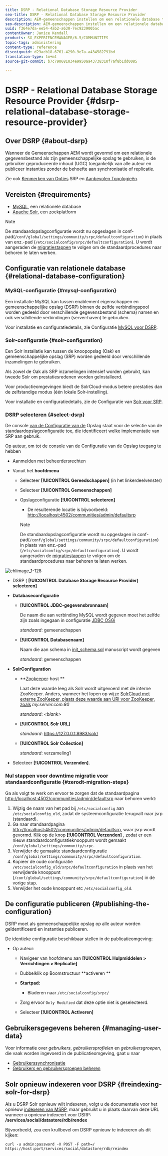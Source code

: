 ```yaml
---
title: DSRP - Relational Database Storage Resource Provider
seo-title: DSRP - Relational Database Storage Resource Provider
description: AEM-gemeenschappen instellen om een relationele database te gebruiken als de algemene opslag
seo-description: AEM-gemeenschappen instellen om een relationele database te gebruiken als de algemene opslag
uuid: f364e7da-ee54-4ab2-a630-7ec9239005ac
contentOwner: Janice Kendall
products: SG_EXPERIENCEMANAGER/6.5/COMMUNITIES
topic-tags: administering
content-type: reference
discoiquuid: d23acb18-6761-4290-9e7a-a434582791bd
translation-type: tm+mt
source-git-commit: b7c790681034e9950aa43738310f7af8b1dd0085

---
```



# DSRP - Relational Database Storage Resource Provider {#dsrp-relational-database-storage-resource-provider}

## Over DSRP {#about-dsrp}

Wanneer de Gemeenschappen AEM wordt gevormd om een relationele gegevensbestand als zijn gemeenschappelijke opslag te gebruiken, is de gebruiker geproduceerde inhoud (UGC) toegankelijk van alle auteur en publiceer instanties zonder de behoefte aan synchronisatie of replicatie.

Zie ook [Kenmerken van Opties](working-with-srp.md#characteristics-of-srp-options) SRP en [Aanbevolen Topologieën](topologies.md).

## Vereisten {#requirements}

* [MySQL](#mysql-configuration), een relationele database
* [Apache Solr](#solr-configuration), een zoekplatform

>[!NOTE]
>
>De standaardopslagconfiguratie wordt nu opgeslagen in conf-pad(`/conf/global/settings/community/srpc/defaultconfiguration`) in plaats van enz.-pad (`/etc/socialconfig/srpc/defaultconfiguration`). U wordt aangeraden de [migratiestappen](#zerodt-migration-steps) te volgen om de standaardprocedures naar behoren te laten werken.


## Configuratie van relationele database {#relational-database-configuration}

### MySQL-configuratie {#mysql-configuration}

Een installatie MySQL kan tussen enablement eigenschappen en gemeenschappelijke opslag (DSRP) binnen de zelfde verbindingspool worden gedeeld door verschillende gegevensbestand (schema) namen en ook verschillende verbindingen (server:haven) te gebruiken.

Voor installatie en configuratiedetails, zie Configuratie [MySQL voor DSRP](dsrp-mysql.md).

### Solr-configuratie {#solr-configuration}

Een Solr installatie kan tussen de knoopopslag (Oak) en gemeenschappelijke opslag (SRP) worden gedeeld door verschillende inzamelingen te gebruiken.

Als zowel de Oak als SRP inzamelingen intensief worden gebruikt, kan tweede Solr om prestatiesredenen worden geïnstalleerd.

Voor productieomgevingen biedt de SolrCloud-modus betere prestaties dan de zelfstandige modus (één lokale Solr-instelling).

Voor installatie en configuratiedetails, zie de Configuratie van [Solr voor SRP](solr.md).

### DSRP selecteren {#select-dsrp}

De console [van de Configuratie van de](srp-config.md) Opslag staat voor de selectie van de standaardopslagconfiguratie toe, die identificeert welke implementatie van SRP aan gebruik.

Op auteur, om tot de console van de Configuratie van de Opslag toegang te hebben

* Aanmelden met beheerdersrechten
* Vanuit het **hoofdmenu**

   * Selecteer **[!UICONTROL Gereedschappen]** (in het linkerdeelvenster)
   * Selecteer **[!UICONTROL Gemeenschappen]**
   * Opslagconfiguratie **[!UICONTROL selecteren]**

      * De resulterende locatie is bijvoorbeeld: [http://localhost:4502/communities/admin/defaultsrp](http://localhost:4502/communities/admin/defaultsrp)
      >[!NOTE]
      >
      >De standaardopslagconfiguratie wordt nu opgeslagen in conf-pad(`/conf/global/settings/community/srpc/defaultconfiguration`) in plaats van enz.-pad (`/etc/socialconfig/srpc/defaultconfiguration`). U wordt aangeraden de [migratiestappen](#zerodt-migration-steps) te volgen om de standaardprocedures naar behoren te laten werken.

![chlimage_1-128](assets/chlimage_1-128.png)

* DSRP ( **[!UICONTROL Database Storage Resource Provider) selecteren]**
* **Databaseconfiguratie**

   * **[!UICONTROL JDBC-gegevensbronnaam]**

      De naam die aan verbinding MySQL wordt gegeven moet het zelfde zijn zoals ingegaan in configuratie [JDBC OSGi](dsrp-mysql.md#configurejdbcconnections)

      *standaard*: gemeenschappen

   * **[!UICONTROL Databasenaam]**

      Naam die aan schema in [init_schema.sql](dsrp-mysql.md#obtain-the-sql-script) manuscript wordt gegeven

      *standaard*: gemeenschappen

* **SolrConfiguration**

   * **[Zookeeper](https://cwiki.apache.org/confluence/display/solr/Using+ZooKeeper+to+Manage+Configuration+Files)-host **

      Laat deze waarde leeg als Solr wordt uitgevoerd met de interne ZooKeeper. Anders, wanneer het lopen op wijze [SolrCloud met externe ZooKeeper, plaats deze waarde aan URI voor ZooKeeper, zoals](solr.md#solrcloud-mode) *my.server.com:80*

      *standaard*: *&lt;blank>*

   * **[!UICONTROL Solr URL]**

      *standaard*: https://127.0.0.1:8983/solr/

   * **[!UICONTROL Solr Collection]**

      *standaard*: verzameling1

* Selecteer **[!UICONTROL Verzenden]**.

### Nul stappen voor downtime migratie voor standaardconfiguratie {#zerodt-migration-steps}

Ga als volgt te werk om ervoor te zorgen dat de standaardpagina [http://localhost:4502/communities/admin/defaultsrp](http://localhost:4502/communities/admin/defaultsrp) naar behoren werkt:

1. Wijzig de naam van het pad bij `/etc/socialconfig` aan `/etc/socialconfig_old`, zodat de systeemconfiguratie terugvalt naar jsrp (standaard).
1. Ga naar standaardpagina [http://localhost:4502/communities/admin/defaultsrp](http://localhost:4502/communities/admin/defaultsrp), waar jsrp wordt gevormd. Klik op de knop **[!UICONTROL Verzenden]** , zodat er een nieuw standaardconfiguratieknooppunt wordt gemaakt `/conf/global/settings/community/srpc`.
1. Verwijder de gemaakte standaardconfiguratie `/conf/global/settings/community/srpc/defaultconfiguration`.
1. Kopieer de oude configuratie `/etc/socialconfig_old/srpc/defaultconfiguration` in plaats van het verwijderde knooppunt (`/conf/global/settings/community/srpc/defaultconfiguration`) in de vorige stap.
1. Verwijder het oude knooppunt etc `/etc/socialconfig_old`.

## De configuratie publiceren {#publishing-the-configuration}

DSRP moet als gemeenschappelijke opslag op alle auteur worden geïdentificeerd en instanties publiceren.

De identieke configuratie beschikbaar stellen in de publicatieomgeving:

* Op auteur:

   * Navigeer van hoofdmenu aan **[!UICONTROL Hulpmiddelen > Verrichtingen > Replicatie]**
   * Dubbelklik op Boomstructuur **activeren **
   * **Startpad:**

      * Bladeren naar `/etc/socialconfig/srpc/`
   * Zorg ervoor `Only Modified` dat deze optie niet is geselecteerd.
   * Selecteer **[!UICONTROL Activeren]**


## Gebruikersgegevens beheren {#managing-user-data}

Voor informatie over *gebruikers*, *gebruikersprofielen* en *gebruikersgroepen*, die vaak worden ingevoerd in de publicatieomgeving, gaat u naar

* [Gebruikerssynchronisatie](sync.md)
* [Gebruikers en gebruikersgroepen beheren](users.md)

## Solr opnieuw indexeren voor DSRP {#reindexing-solr-for-dsrp}

Als u DSRP Solr opnieuw wilt indexeren, volgt u de documentatie voor het opnieuw [indexeren van MSRP](msrp.md#msrp-reindex-tool), maar gebruikt u in plaats daarvan deze URL wanneer u opnieuw indexeert voor DSRP: **/services/social/datastore/rdb/rendex**

Bijvoorbeeld, zou een krullbevel om DSRP opnieuw te indexeren als dit kijken:

```shell
curl -u admin:password -X POST -F path=/ https://host:port/services/social/datastore/rdb/reindex
```

